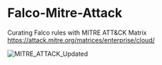# Falco-Mitre-Attack
Curating Falco rules with MITRE ATT&amp;CK Matrix
https://attack.mitre.org/matrices/enterprise/cloud/

![MITRE_ATTACK_Updated](https://user-images.githubusercontent.com/28846178/226719257-4bcf4e14-8f1b-4712-a085-35d8927eb8db.png)
